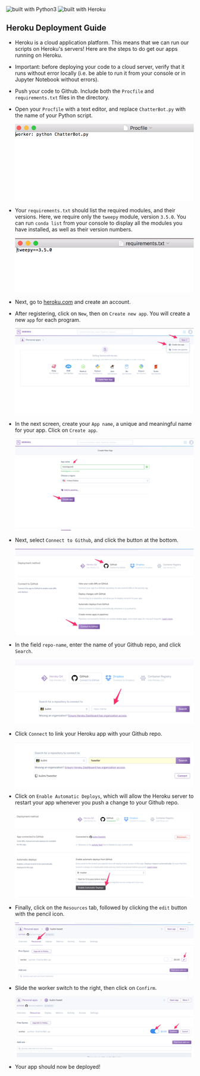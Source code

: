 ![built with Python3](https://img.shields.io/badge/built%20with-Python3-red.svg)
![built with Heroku](https://img.shields.io/badge/built%20with-heroku-purple.svg)

## Heroku Deployment Guide

* Heroku is a cloud application platform. This means that we can run our scripts on Heroku's servers! Here are the steps to do get our apps running on Heroku.

* Important: before deploying your code to a cloud server, verify that it runs without error locally (i.e. be able to run it from your console or in Jupyter Notebook without errors).

* Push your code to Github. Include both the `Procfile` and `requirements.txt` files in the directory. 

* Open your `Procfile` with a text editor, and replace `ChatterBot.py` with the name of your Python script.

  ![procfile](Images/procfile.png)
  
* Your `requirements.txt` should list the required modules, and their versions. Here, we require only the `tweepy` module, version `3.5.0`. You can run `conda list` from your console to display all the modules you have installed, as well as their version numbers.

  ![requirements](Images/requirements.png)

* Next, go to [heroku.com](heroku.com) and create an account.

* After registering, click on `New`, then on `Create new app`. You will create a new `app` for each program.

  ![heroku1.png](Images/heroku1.png)
  
* In the next screen, create your `App name`, a unique and meaningful name for your app. Click on `Create app`. 

  ![heroku2.png](Images/heroku2.png)

* Next, select `Connect to Github`, and click the button at the bottom.

  ![heroku3.png](Images/heroku3.png)
  
* In the field `repo-name`, enter the name of your Github repo, and click `Search`.

  ![heroku4.png](Images/heroku4.png)
  
* Click `Connect` to link your Heroku app with your Github repo.

  ![heroku5.png](Images/heroku5.png)  
  
* Click on `Enable Automatic Deploys`, which will allow the Heroku server to restart your app whenever you push a change to your Github repo.

  ![heroku6.png](Images/heroku6.png)  

* Finally, click on the `Resources` tab, followed by clicking the `edit` button with the pencil icon.

  ![heroku7.png](Images/heroku7.png)

* Slide the worker switch to the right, then click on `Confirm`.

  ![heroku8.png](Images/heroku8.png)  

* Your app should now be deployed!  